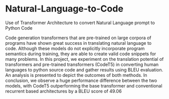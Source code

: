 # Natural-Language-to-Code
Use of Transformer Architecture to convert Natural Language prompt to Python Code

Code generation transformers that are pre-trained on large corpora of programs have shown great success in translating natural language to code.
Although these models do not explicitly incorporate program semantics during training, they are able to create valid code snippets for many problems. 
In this project, we experiment on the translation potential of transformers and pre-trained transformers (CodeT5) in converting human languages 
to python source code and gather results using BLEU evaluation. An analysis is presented to depict the outcomes of both methods. In conclusion, we observe
a huge performance difference between the two models, with CodeT5 outperforming the base transformer and conventional recurrent based architectures by a BLEU score of 49.06
